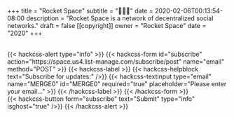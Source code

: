 +++
title = "Rocket Space"
subtitle = "🚀🚀🚀"
date = 2020-02-06T00:13:54-08:00
description = "Rocket Space is a network of decentralized social networks."
draft = false
[[copyright]]
  owner = "Rocket Space"
  date = "2020"
+++

<br />
{{< hackcss-alert type="info" >}}
  {{< hackcss-form id="subscribe" action="https://space.us4.list-manage.com/subscribe/post" name="email" method="POST" >}}
    <input type="hidden" name="u" value="1fb123e8f8927617e2f71cfd2">
    <input type="hidden" name="id" value="9c3629eaee">
    {{< hackcss-label >}}
      {{< hackcss-helpblock text="Subscribe for updates:" />}}
      {{< hackcss-textinput type="email" name="MERGE0" id="MERGE0" required="true" placeholder="Please enter your email..." >}}
    {{< /hackcss-label >}}
  {{< /hackcss-form >}}
  <br />
  {{< hackcss-button form="subscribe" text="Submit" type="info" isghost="true" />}}
{{< /hackcss-alert >}}
